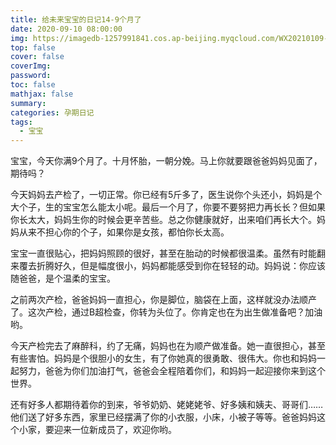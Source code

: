 ```yaml
---
title: 给未来宝宝的日记14-9个月了
date: 2020-09-10 08:00:00
img: https://imagedb-1257991841.cos.ap-beijing.myqcloud.com/WX20210109-211307@2x.png
top: false
cover: false
coverImg: 
password: 
toc: false
mathjax: false
summary: 
categories: 孕期日记
tags:
  - 宝宝
---
```


宝宝，今天你满9个月了。十月怀胎，一朝分娩。马上你就要跟爸爸妈妈见面了，期待吗？

今天妈妈去产检了，一切正常。你已经有5斤多了，医生说你个头还小，妈妈是个大个子，生的宝宝怎么能太小呢。最后一个月了，你要不要努把力再长长？但如果你长太大，妈妈生你的时候会更辛苦些。总之你健康就好，出来咱们再长大个。妈妈从来不担心你的个子，如果你是女孩，都怕你长太高。

宝宝一直很贴心，把妈妈照顾的很好，甚至在胎动的时候都很温柔。虽然有时能翻来覆去折腾好久，但是幅度很小，妈妈都能感受到你在轻轻的动。妈妈说：你应该随爸爸，是个温柔的宝宝。

之前两次产检，爸爸妈妈一直担心，你是脚位，脑袋在上面，这样就没办法顺产了。这次产检，通过B超检查，你转为头位了。你肯定也在为出生做准备吧？加油哟。

今天产检完去了麻醉科，约了无痛，妈妈也在为顺产做准备。她一直很担心，甚至有些害怕。妈妈是个很胆小的女生，有了你她真的很勇敢、很伟大。你也和妈妈一起努力，爸爸为你们加油打气，爸爸会全程陪着你们，和妈妈一起迎接你来到这个世界。

还有好多人都期待着你的到来，爷爷奶奶、姥姥姥爷、好多姨和姨夫、哥哥们……他们送了好多东西，家里已经摆满了你的小衣服，小床，小被子等等。爸爸妈妈这个小家，要迎来一位新成员了，欢迎你哟。

